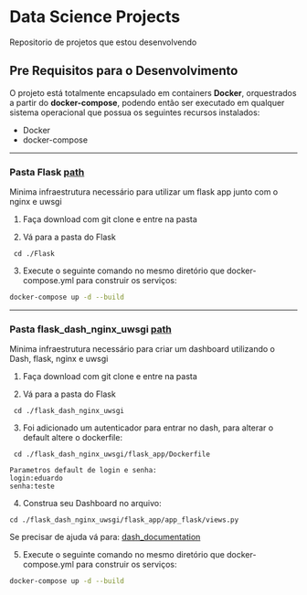 # Data Science Projects
Repositorio de projetos que estou desenvolvendo




## Pre Requisitos para o Desenvolvimento

O projeto está totalmente encapsulado em containers **Docker**, orquestrados a partir do **docker-compose**, podendo 
então ser executado em qualquer sistema operacional que possua os seguintes recursos instalados:

- Docker
- docker-compose 

---
### Pasta Flask [path](https://github.com/eduardosisti/Data_Science_Projects/tree/main/Flask)
Minima infraestrutura necessário para utilizar um flask app junto com o nginx e uwsgi

1. Faça download com git clone e entre na pasta

2. Vá para a pasta do Flask
```
 cd ./Flask
```

3. Execute o seguinte comando no mesmo diretório que docker-compose.yml para construir os serviços:
```bash
docker-compose up -d --build
```
---
### Pasta flask_dash_nginx_uwsgi [path](https://github.com/eduardosisti/Data_Science_Projects/tree/main/flask_dash_nginx_uwsgi)
Minima infraestrutura necessário para criar um dashboard utilizando o Dash, flask, nginx e uwsgi

1. Faça download com git clone e entre na pasta

2. Vá para a pasta do Flask
```
 cd ./flask_dash_nginx_uwsgi
```
3. Foi adicionado um autenticador para entrar no dash, para alterar o default altere o dockerfile:

```
 cd ./flask_dash_nginx_uwsgi/flask_app/Dockerfile
 
Parametros default de login e senha:
login:eduardo
senha:teste
```
4. Construa seu Dashboard no arquivo:
```
cd ./flask_dash_nginx_uwsgi/flask_app/app_flask/views.py 
```
Se precisar de ajuda vá para:
[dash_documentation](https://dash.plotly.com/layout)

5. Execute o seguinte comando no mesmo diretório que docker-compose.yml para construir os serviços:
```bash
docker-compose up -d --build
```

